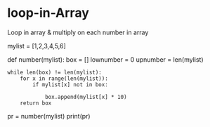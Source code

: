 # loop-in-Array
Loop in array  &amp; multiply on each number in array




mylist = [1,2,3,4,5,6]

def number(mylist):
    box = []
    lownumber = 0 
    upnumber = len(mylist)

    while len(box) != len(mylist):
        for x in range(len(mylist)):
            if mylist[x] not in box:
                
                box.append(mylist[x] * 10)
        return box      


pr = number(mylist)
print(pr)

